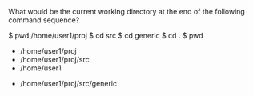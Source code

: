  What would be the current working directory at the end of the following command sequence?

 $ pwd
 /home/user1/proj
 $ cd  src
 $ cd  generic
 $ cd  .
 $ pwd
* /home/user1/proj
* /home/user1/proj/src
* /home/user1
+ /home/user1/proj/src/generic
